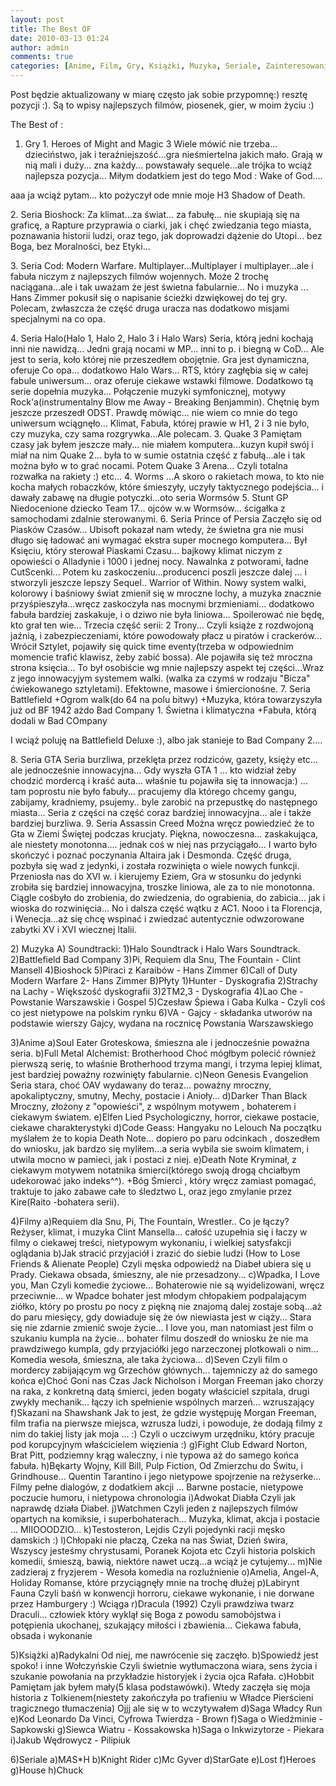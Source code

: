 ```yaml
---
layout: post
title: The Best OF
date: 2010-03-13 01:24
author: admin
comments: true
categories: [Anime, Film, Gry, Książki, Muzyka, Seriale, Zainteresowania]
---
```

Post będzie aktualizowany  w miarę często jak sobie przypomnę:)  resztę  pozycji :).
Są to wpisy najlepszych filmów, piosenek, gier,  w moim  życiu :)

The Best of :
1. Gry
<span>1. Heroes of Might and Magic 3
</span>Wiele mówić nie  trzeba... dzieciństwo, jak i teraźniejszość...gra nieśmiertelna jakich  mało. Grają w nią mali i duży... zna każdy... powstawały sequele...ale   trójka to wciąż najlepsza pozycja...
Miłym dodatkiem jest do tego Mod  : Wake of God....


aaa ja wciąż pytam... kto  pożyczył ode  mnie moje H3 Shadow of Death.

<span>2.  Seria Bioshock:
</span>Za klimat...za świat... za fabułę...  nie  skupiają się na graficę, a Rapture  przyprawia o ciarki, jak  i chęć  zwiedzania tego miasta, poznawania historii ludzi, oraz tego, jak  doprowadzi dążenie do Utopi... bez Boga, bez Moralności, bez Etyki...

<span>3. Seria Cod: Modern Warfare.
</span>Multiplayer...Multiplayer  i multiplayer...ale i fabuła niczym z najlepszych filmów wojennych.
Może  2 trochę naciągana...ale i tak uważam że jest świetna fabularnie...
No  i muzyka ... Hans Zimmer pokusił się o napisanie ścieżki dzwiękowej do  tej gry.
Polecam, zwłaszcza że część druga  uracza nas dodatkowo   misjami specjalnymi na co opa.

<span>4.  Seria Halo(Halo 1, Halo 2, Halo 3 i Halo Wars)
</span>Seria, którą  jedni kochają inni nie nawidzą... Jedni grają nocami w MP... inni to p. i  biegną w CoD...
Ale jest to seria, koło której nie przeszedłem  obojętnie.
Gra jest dynamiczna, oferuje Co opa...
dodatkowo Halo  Wars... RTS, który zagłębia się w całej fabule uniwersum... oraz oferuje  ciekawe wstawki filmowe.
Dodatkowo tą serie dopełnia muzyka...
Połączenie  muzyki symfonicznej, motywy Rock'a(instrumentalny Blow me Away -  Breaking Benjammin). Chętnię bym  jeszcze przeszedł ODST.
Prawdę  mówiąc...  nie wiem co mnie do tego uniwersum wciągnęło...
Klimat,  Fabuła, której prawie w H1, 2 i 3 nie było, czy muzyka, czy sama  rozgrywka...Ale polecam.
<span>3. Quake 3
<span><span>P</span></span></span>amiętam  czasy jak byłem jeszcze mały... nie miałem komputera...kuzyn kupił swój  i miał  na nim Quake 2...  była to w sumie ostatnia część z  fabułą...ale i tak można było w to grać nocami.
Potem Quake 3  Arena...
Czyli totalna rozwałka  na rakiety :) etc...
<span>4. Worms
<span>...A </span></span>skoro o rakietach mowa, to kto nie kocha małych  robaczków, które śmieszyły, uczyły taktycznego podejścia... i dawały  zabawę na długie potyczki...oto seria Wormsów
<span>5. Stunt GP
N</span>iedocenione dziecko  Team 17... ojców w.w Wormsów...
ścigałka z samochodami zdalnie  sterowanymi.
<span>6. Seria Prince of  Persia
Z</span>aczęło się od Piasków Czasów...
Ubisoft pokazał nam  wtedy, że świetna gra nie musi  długo się ładować ani wymagać ekstra  super mocnego komputera...
Był Księciu, który sterował Piaskami  Czasu... bajkowy klimat niczym z opowieści o Alladynie i 1000 i jednej  nocy. Nawalnka z potworami, ładne CutScenki...
Potem  ku  zaskoczeniu...producenci poszli jeszcze dalej ... i stworzyli  jeszcze  lepszy Sequel..
Warrior of Within.
Nowy system walki,  kolorowy i  baśniowy świat zmienił się w mroczne lochy, a muzyka  znacznie  przyśpieszyła...wręcz  zaskoczyła nas mocnymi brzmieniami... dodatkowo  fabuła bardziej zaskakuje, i o dziwo nie była liniowa...
Spoilerować  nie będę, kto grał ten wie...
Trzecia część serii: 2 Trony...
Czyli  książe z rozdwojoną jaźnią, i zabezpieczeniami, które powodowały płacz u  piratów i crackerów...
Wrócił Sztylet,  pojawiły się quick time  eventy(trzeba w odpowiednim momencie trafić klawisz, żeby zabić bossa).  Ale pojawiła się też mroczna strona księcia...
To był osobiście wg  mnie najlepszy aspekt  tej części...Wraz z jego innowacyjym systemem  walki. (walka za czymś w rodzaju "Bicza" ćwiekowanego sztyletami).  Efektowne, masowe i śmiercionośne.
<span>7.  Seria Battlefield
+</span>Ogrom walk(do 64 na polu bitwy)
+Muzyka,  która towarzyszyła  już od BF 1942 ażdo Bad Company 1. Świetna i  klimatyczna
+Fabuła, którą dodali w Bad COmpany


I wciąż  poluję na Battlefield Deluxe :),  albo jak stanieje to Bad Company 2....

<span>8. Seria GTA
S</span>eria burzliwa,  przeklęta przez rodziców, gazety,  księży etc... ale  jednocześnie  innowacyjna...
Gdy wyszła GTA 1 ... kto widział żeby chodzić mordercą  i kraść auta...
właśnie tu pojawiła się ta innowacja:) ... tam  poprostu nie było fabuły... pracujemy dla którego chcemy gangu,  zabijamy, kradniemy, psujemy.. byle zarobić na przepustkę do następnego  miasta...
Seria  z części na część coraz bardziej innowacyjna... ale i  także bardziej burzliwa.
<span>9. Seria  Assassin Creed
M</span>ożna wręcz powiedzieć że to Gta w Ziemi  Świętej podczas krucjaty.
Piękna, nowoczesna... zaskakująca, ale  niestety monotonna.... jednak  coś w niej nas przyciągało...
I warto  było skończyć i poznać poczynania Altaira jak i Desmonda.
Część  druga, pozbyła się wad z jedynki,  i została rozwinięta o wiele nowych  funkcji.
Przeniosła nas do XVI w.  i kierujemy Eziem,
Gra w  stosunku do jedynki zrobiła się bardziej innowacyjna, troszke liniowa,  ale za to nie monotonna. Ciągle cośbyło do zrobienia, do zwiedzenia, do  ograbienia, do zabicia... jak i wioska do rozwinięcia...
No i  dalsza  część wątku z AC1.
Nooo i ta Florencja,  i Wenecja...aż się chcę  wspinać  i zwiedzać autentycznie odwzorowane zabytki XV i XVI wiecznej  Italii.

<span>2) Muzyka
A)  Soundtracki:
1)Halo Soundtrack i Halo Wars Soundtrack.
2)Battlefield  Bad Company
3)Pi, Requiem dla Snu, The Fountain  - Clint Mansell
4)Bioshock
5)Piraci  z Karaibów - Hans Zimmer
6)Call of Duty Modern Warfare 2- Hans  Zimmer
B)Płyty
1)Hunter - Dyskografia
2)Strachy na Lachy -  Większość dyskografii
3)2TM2,3 - Dyskografia
4)Lao Che - Powstanie  Warszawskie i Gospel
5)Czesław Śpiewa i Gaba Kulka </span><span>-  Czyli  coś  co jest nietypowe na polskim rynku
<span>6)VA - Gajcy </span>- składanka utworów na  podstawie wierszy Gajcy, wydana  na rocznicę Powstania Warszawskiego

</span><span>3)Anime
a)Soul Eater
G</span>roteskowa,  śmieszna ale i  jednocześnie poważna seria.
<span>b)Full Metal Alchemist: Brotherhood
C</span>hoć  mógłbym polecić również pierwszą serię, to właśnie Brotherhood trzyma  mangi,  i trzyma lepiej klimat, jest bardziej poważny  rozwinięty  fabularnie.
<span>c)Neon Genesis  Evangelion
S</span>eria stara, choć OAV wydawany do teraz... poważny  mroczny, apokaliptyczny, smutny, Mechy, postacie  i Anioły...
<span>d)Darker Than Black
M</span>roczny,  złożony z  "opowieści", z wspólnym motywem , bohaterem i ciekawym  światem.
<span>e)Elfen Lied
P</span>sychologiczny,   horror, ciekawe postacie, ciekawe charakterystyki
<span>d)Code Geass: Hangyaku no Lelouch</span><span>
N</span>a początku myślałem że to kopia  Death Note...
dopiero po paru odcinkach , doszedłem do wniosku, jak  bardzo się myliłem...a seria wybila sie swoim klimatem, i utwila mocno w  pamieci, jak i postaci z niej.
<span>e)Death  Note
K</span>ryminał, z ciekawym motywem notatnika śmierci(którego  swoją drogą chciałbym  udekorować jako indeks^^).
+Bóg Śmierci ,  który  wręcz  zamiast pomagać,  traktuje to jako zabawe  całe to  śledztwo L, oraz jego zmylanie przez Kire(Raito -bohatera serii).

<span>4)Filmy
a)Requiem dla Snu, Pi, The  Fountain, Wrestler..
<span>C</span></span>o  je łączy?
Reżyser, klimat,   i muzyka Clint Mansella... całość  uzupełnia się i łaczy w filmy  o ciekawej treści, nietypowym wykonaniu, i  wielkiej satysfakcji oglądania
<span>b)</span><span>Jak  stracić przyjaciół i zrazić do siebie  ludzi (How to Lose Friends &amp;  Alienate People</span><span><span>)
C</span></span><span>zyli  męska odpowiedź na Diabeł ubiera się u Prady.
Ciekawa obsada,  śmieszny, ale nie przesadzony...
<span>c)Wpadka,  I Love you, Man
<span>C</span></span>zyli  komedie życiowe...
Bohaterowie nie są wyidelizowani, wręcz  przeciwnie...
w Wpadce bohater jest młodym chłopakiem podpalającym  ziółko, który po prostu po nocy z piękną nie znajomą dalej zostaje  sobą...aż do paru miesięcy, gdy dowiaduje się że ów niewiasta  jest w  ciąży...
Stara się nie zdarnie zmienić swoje życie...
I love you,  man natomiast jest film o  szukaniu kumpla na życie...
bohater filmu  doszedł do wniosku że nie ma prawdziwego kumpla, gdy przyjaciółki jego  narzeczonej plotkowali o nim...
Komedia wesoła, śmieszna, ale taka  życiowa...
<span>d)Seven
C</span>zyli  film o mordercy zabijającym wg Grzechów głównych... tajemniczy aż do  samego końca
<span>e)Choć Goni nas Czas
<span>J</span></span>ack Nicholson i Morgan  Freeman jako chorzy na raka, z  konkretną datą śmierci, jeden bogaty  właściciel szpitala, drugi zwykły mechanik... łączy ich spełnienie  wspólnych marzeń... wzruszający
<span>f)Skazani  na Shawshank
J</span>ak to jest, że  gdzie występuję Morgan Freeman,  film trafia na  pierwsze miejsca, wzrusza ludzi,  i powoduje, że dodają   filmy z nim do takiej listy jak moja ... :)
Czyli o uczciwym  urzędniku, który pracuje pod korupcyjnym właścicielem więzienia :)
<span>g)Fight Club
E</span>dward Norton, Brat  Pitt, podziemny  krąg waleczny,  i nie typowa aż do samego końca fabuła.
<span>h)Bękarty  Wojny, Kill Bill, Pulp Fiction, Od Zmierzchu do Świtu,  i Grindhouse...
<span>Q</span></span>uentin Tarantino  i jego  nietypowe spojrzenie na reżyserke...
Filmy pełne dialogów, z  dodatkiem akcji ...
Barwne postacie, nietypowe poczucie humoru, i  nietypowa chronologia
<span>i)Adwokat  Diabła
<span>C</span></span>zyli  jak  naprawdę działa Diabeł.
<span>j)Watchmen
C</span>zyli  jeden z najlepszych filmów opartych na komiksie, i superbohaterach...
Muzyka,  klimat, akcja i postacie ... MIIOOODZIO...
<span>k)Testosteron, Lejdis
C</span>zyli pojedynki racji męsko  damskich :)
<span>l)Chłopaki nie płaczą,  Czeka na nas Świat, Dzień świra, Wszyscy jesteśmy chrystusami, Poranek  Kojota etc
<span>C</span></span>zyli  historia polskich komedii, śmieszą, bawią, niektóre nawet uczą...a wciąż  je cytujemy...
<span>m)Nie zadzieraj z fryzjerem </span>-  Wesoła komedia na rozluźnienie<span>
</span></span><span><span>o)Amelia,  Angel-A, Holiday
R</span>omanse, które  przyciągnęły mnie na trochę  dłużej
<span>p)Labirynt Fauna
<span>C</span></span>zyli baśń w konwencji horroru<span>, </span>ciekawe  wykonanie, i nie dorwane przez Hamburgery :)
Wciąga
<span>r)Dracula (1992)
C</span>zyli prawdziwa  twarz Draculi... człowiek który wyklął  się Boga z powodu samobójstwa i  potępienia ukochanej,  szukający miłości i zbawienia...
Ciekawa  fabuła, obsada i wykonanie

<span>5)Książki
a)</span>Radykalni
<span>O</span>d niej, me nawrócenie się zaczęło.
<span>b)Spowiedź jest spoko!<span> i inne Wołczyńskie
<span>C</span></span></span>zyli świetnie  wytłumaczona wiara, sens życia i szukanie powołania na przykładzie  historyjek i życia ojca Rafała.
<span>c)Hobbit
<span>P</span></span>amiętam jak  byłem mały(5  klasa podstawówki). Wtedy zaczęła się moja historia z </span> Tolkienem(niestety zakończyła po trafieniu w Władce Pierścieni  tragicznego tłumaczenia)
Ojjj ale się w to wczytywałem
<span>d)Saga Władcy Run
e)Kod Leonardo Da Vinci,  Cyfrowa Twierdza -  Brown
f)Saga o Wiedźminie - Sapkowski
g)Siewca  Wiatru - Kossakowska
h)Saga o Inkwizytorze - Piekara
i)Jakub  Wędrowycz - Pilipiuk

6)Seriale
a)M*A*S*H
b)Knight Rider
c)Mc Gyver
d)StarGate
e)Lost
f)Heroes
g)House
h)Chuck

</span>
<span>
</span>
